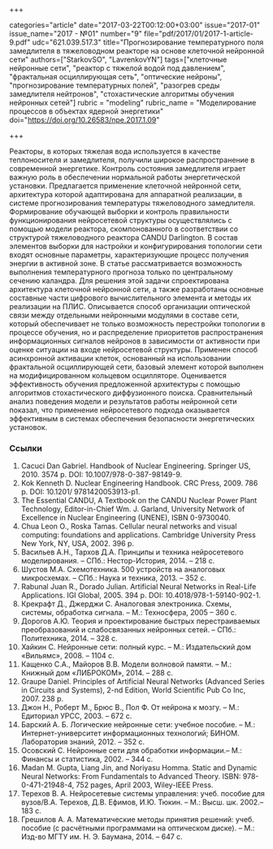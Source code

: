+++

categories="article"
date="2017-03-22T00:12:00+03:00"
issue="2017-01"
issue_name="2017 - №01"
number="9"
file="pdf/2017/01/2017-1-article-9.pdf"
udc="621.039.517.3"
title="Прогнозирование температурного поля замедлителя в тяжеловодном реакторе на основе клеточной нейронной сети"
authors=["StarkovSO", "LavrenkovYN"]
tags=["клеточные нейронные сети", "реактор с тяжелой водой под давлением", "фрактальная осциллирующая сеть", "оптические нейроны", "прогнозирование температурных полей", "разогрев среды замедлителя нейтронов", "стохастические алгоритмы обучения нейронных сетей"]
rubric = "modeling"
rubric_name = "Моделирование процессов в объектах ядерной энергетики"
doi="https://doi.org/10.26583/npe.2017.1.09"

+++

Реакторы, в которых тяжелая вода используется в качестве теплоносителя и замедлителя, получили широкое распространение в современной энергетике. Контроль состояния замедлителя играет важную роль в обеспечении нормальной работы энергетической установки. Предлагается применение клеточной нейронной сети, архитектура которой адаптирована для аппаратной реализации, в системе прогнозирования температуры тяжеловодного замедлителя. Формирование обучающей выборки и контроль правильности функционирования нейросетевой структуры осуществлялись с помощью модели реактора, скомпонованного в соответствии со структурой тяжеловодного реактора CANDU Darlington. В состав элементов выборки для настройки и конфигурирования топологии сети входят основные параметры, характеризующие процесс получения энергии в активной зоне. В статье рассматривается возможность выполнения температурного прогноза только по центральному сечению каландра. Для решения этой задачи спроектирована архитектура клеточной нейронной сети, а также разработаны основные составные части цифрового вычислительного элемента и методы их реализации на ПЛИС. Описывается способ организации оптической связи между отдельными нейронными модулями в составе сети, который обеспечивает не только возможность перестройки топологии в процессе обучения, но и распределение приоритетов распространения информационных сигналов нейронов в зависимости от активности при оценке ситуации на входе нейросетевой структуры. Применен способ асинхронной активации клеток, основанный на использовании фрактальной осциллирующей сети, базовый элемент которой выполнен на модифицированном кольцевом осцилляторе. Оценивается эффективность обучения предложенной архитектуры с помощью алгоритмов стохастического диффузионного поиска. Сравнительный анализ поведения модели и результатов работы нейронной сети показал, что применение нейросетевого подхода оказывается эффективным в системах обеспечения безопасности энергетических установок.

### Ссылки

1. Cacuci Dan Gabriel. Handbook of Nuclear Engineering. Springer US, 2010. 3574 p. DOI: 10.1007/978-0-387-98149-9.
2. Kok Kenneth D. Nuclear Engineering Handbook. CRC Press, 2009. 786 p. DOI: 10.1201/ 9781420053913-p1.
3. The Essential CANDU, A Textbook on the CANDU Nuclear Power Plant Technology, Editor-in-Chief Wm. J. Garland, University Network of Excellence in Nuclear Engineering (UNENE), ISBN 0-9730040.
4. Chua Leon O., Roska Tamas. Cellular neural networks and visual computing: foundations and applications. Cambridge University Press New York, NY, USA, 2002. 396 p.
5. Васильев А.Н., Тархов Д.А. Принципы и техника нейросетевого моделирования. – СПб.: Нестор-История, 2014. – 218 с.
6. Шустов М.А. Схемотехника. 500 устройств на аналоговых микросхемах. – СПб.: Наука и техника, 2013. – 352 с.
7. Rabunal Juan R., Dorado Julian. Artificial Neural Networks in Real-Life Applications. IGI Global, 2005. 394 p. DOI: 10.4018/978-1-59140-902-1.
8. Крекрафт Д., Джерджи С. Аналоговая электроника. Схемы, системы, обработка сигнала. – М.: Техносфера, 2005 – 360 с.
9. Дорогов А.Ю. Теория и проектирование быстрых перестраиваемых преобразований и слабосвязанных нейронных сетей. – СПб.: Политехника, 2014. – 328 с.
10. Хайкин С. Нейронные сети: полный курс. – М.: Издательский дом «Вильямс», 2008. – 1104 с.
11. Кащенко С.А., Майоров В.В. Модели волновой памяти. – М.: Книжный дом «ЛИБРОКОМ», 2014. – 288 с.
12. Graupe Daniel. Principles of Artificial Neural Networks (Advanced Series in Circuits and Systems), 2-nd Edition, World Scientific Pub Co Inc, 2007. 238 p.
13. Джон Н., Роберт М., Брюс В., Пол Ф. От нейрона к мозгу. – М.: Едиториал УРСС, 2003. – 672 с.
14. Барский А. Б. Логические нейронные сети: учебное пособие. – М.: Интернет-университет информационных технологий; БИНОМ. Лаборатория знаний, 2012. – 352 с.
15. Осовский С. Нейронные сети для обработки информации.– М.: Финансы и статистика, 2002. – 344 с.
16. Madan M. Gupta, Liang Jin, and Noriyasu Homma. Static and Dynamic Neural Networks: From Fundamentals to Advanced Theory. ISBN: 978-0-471-21948-4, 752 pages, April 2003, Wiley-IEEE Press.
17. Терехов В. А. Нейросетевые системы управления: учеб. пособие для вузов/В.А. Терехов, Д.В. Ефимов, И.Ю. Тюкин. – М.: Высш. шк. 2002.–183 с.
18. Грешилов А. А. Математические методы принятия решений: учеб. пособие (с расчётными программами на оптическом диске). – М.: Изд-во МГТУ им. Н. Э. Баумана, 2014. – 647 с.